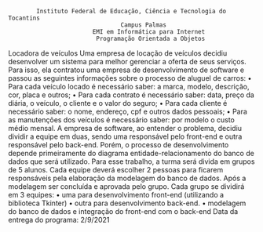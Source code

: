             Instituto Federal de Educação, Ciência e Tecnologia do Tocantins
                                    Campus Palmas
                            EMI em Informática para Internet
                             Programação Orientada a Objetos
Locadora de veículos
Uma empresa de locação de veículos decidiu desenvolver um sistema para melhor gerenciar a oferta de seus serviços.
Para isso, ela contratou uma empresa de desenvolvimento de software e passou as seguintes informações sobre o processo de aluguel de carros:
	• Para cada veículo locado é necessário saber: a marca, modelo, descrição, cor, placa e outros;
	• Para cada contrato é necessário saber: data, preço da diária, o veículo, o cliente e o valor do seguro;
	• Para cada cliente é necessário saber: o nome, endereço, cpf e outros dados pessoais;
	• Para as manutenções dos veículos é necessário saber: por modelo o custo médio mensal.
A empresa de software, ao entender o problema, decidiu dividir a equipe em duas, sendo uma responsável pelo front-end e outra responsável pelo back-end.
Porém, o processo de desenvolvimento depende primeiramente do diagrama entidade-relacionamento do banco de dados que será utilizado.
Para esse trabalho, a turma será divida em grupos de 5 alunos. Cada equipe deverá escolher 2 pessoas para ficarem responsáveis pela elaboração da modelagem do banco de dados.
Após a modelagem ser concluída e aprovada pelo grupo. Cada grupo se dividirá em 3 equipes:
	• uma para desenvolvimento front-end (utilizando a biblioteca Tkinter)
	• outra para desenvolvimento back-end.
	• modelagem do banco de dados e integração do front-end com o back-end
Data da entrega do programa: 2/9/2021
